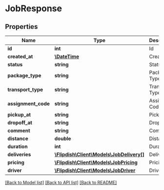 # JobResponse

## Properties
Name | Type | Description | Notes
------------ | ------------- | ------------- | -------------
**id** | **int** | Id | [optional] 
**created_at** | [**\DateTime**](\DateTime.md) | Created At | [optional] 
**status** | **string** | Status | [optional] 
**package_type** | **string** | Package Type | [optional] 
**transport_type** | **string** | Transport Type | [optional] 
**assignment_code** | **string** | Assignment Code | [optional] 
**pickup_at** | **string** | Pickup At | [optional] 
**dropoff_at** | **string** | Dropoff At | [optional] 
**comment** | **string** | Comment | [optional] 
**distance** | **double** | Distance | [optional] 
**duration** | **int** | Duration | [optional] 
**deliveries** | [**\Flipdish\\Client\Models\JobDelivery[]**](JobDelivery.md) | Deliveries | [optional] 
**pricing** | [**\Flipdish\\Client\Models\JobPricing**](JobPricing.md) | Pricing | [optional] 
**driver** | [**\Flipdish\\Client\Models\JobDriver**](JobDriver.md) | Driver | [optional] 

[[Back to Model list]](../README.md#documentation-for-models) [[Back to API list]](../README.md#documentation-for-api-endpoints) [[Back to README]](../README.md)


